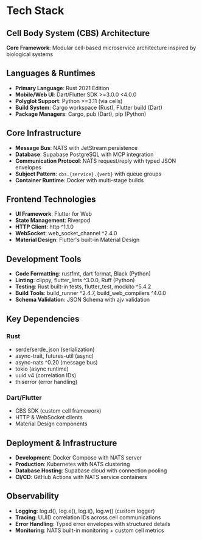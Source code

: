 # Tech Stack

## Cell Body System (CBS) Architecture

**Core Framework**: Modular cell-based microservice architecture inspired by biological systems

## Languages & Runtimes

- **Primary Language**: Rust 2021 Edition
- **Mobile/Web UI**: Dart/Flutter SDK >=3.0.0 <4.0.0
- **Polyglot Support**: Python >=3.11 (via cells)
- **Build System**: Cargo workspace (Rust), Flutter build (Dart)
- **Package Managers**: Cargo, pub (Dart), pip (Python)

## Core Infrastructure

- **Message Bus**: NATS with JetStream persistence
- **Database**: Supabase PostgreSQL with MCP integration
- **Communication Protocol**: NATS request/reply with typed JSON envelopes
- **Subject Pattern**: `cbs.{service}.{verb}` with queue groups
- **Container Runtime**: Docker with multi-stage builds

## Frontend Technologies

- **UI Framework**: Flutter for Web
- **State Management**: Riverpod
- **HTTP Client**: http ^1.1.0
- **WebSocket**: web_socket_channel ^2.4.0
- **Material Design**: Flutter's built-in Material Design

## Development Tools

- **Code Formatting**: rustfmt, dart format, Black (Python)
- **Linting**: clippy, flutter_lints ^3.0.0, Ruff (Python)
- **Testing**: Rust built-in tests, flutter_test, mockito ^5.4.2
- **Build Tools**: build_runner ^2.4.7, build_web_compilers ^4.0.0
- **Schema Validation**: JSON Schema with ajv validation

## Key Dependencies

### Rust
- serde/serde_json (serialization)
- async-trait, futures-util (async)
- async-nats ^0.20 (message bus)
- tokio (async runtime)
- uuid v4 (correlation IDs)
- thiserror (error handling)

### Dart/Flutter
- CBS SDK (custom cell framework)
- HTTP & WebSocket clients
- Material Design components

## Deployment & Infrastructure

- **Development**: Docker Compose with NATS server
- **Production**: Kubernetes with NATS clustering
- **Database Hosting**: Supabase cloud with connection pooling
- **CI/CD**: GitHub Actions with NATS service containers

## Observability

- **Logging**: log.d(), log.e(), log.i(), log.w() (custom logger)
- **Tracing**: UUID correlation IDs across cell communications
- **Error Handling**: Typed error envelopes with structured details
- **Monitoring**: NATS built-in monitoring + custom cell metrics
